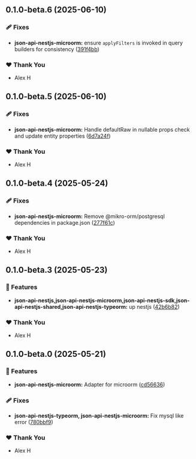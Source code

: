 ## 0.1.0-beta.6 (2025-06-10)

### 🩹 Fixes

- **json-api-nestjs-microorm:** ensure `applyFilters` is invoked in query builders for consistency ([391f4bb](https://github.com/klerick/nestjs-json-api/commit/391f4bb))

### ❤️ Thank You

- Alex H

## 0.1.0-beta.5 (2025-06-10)

### 🩹 Fixes

- **json-api-nestjs-microorm:** Handle defaultRaw in nullable props check and update entity properties ([6d7a24f](https://github.com/klerick/nestjs-json-api/commit/6d7a24f))

### ❤️ Thank You

- Alex H

## 0.1.0-beta.4 (2025-05-24)

### 🩹 Fixes

- **json-api-nestjs-microorm:** Remove @mikro-orm/postgresql dependencies in package.json ([277f61c](https://github.com/klerick/nestjs-json-api/commit/277f61c))

### ❤️ Thank You

- Alex H

## 0.1.0-beta.3 (2025-05-23)

### 🚀 Features

- **json-api-nestjs,json-api-nestjs-microorm,json-api-nestjs-sdk,json-api-nestjs-shared,json-api-nestjs-typeorm:** up nestjs ([42b6b82](https://github.com/klerick/nestjs-json-api/commit/42b6b82))

### ❤️ Thank You

- Alex H

## 0.1.0-beta.0 (2025-05-21)

### 🚀 Features

- **json-api-nestjs-microorm:** Adapter for microorm ([cd56636](https://github.com/klerick/nestjs-json-api/commit/cd56636))

### 🩹 Fixes

- **json-api-nestjs-typeorm, json-api-nestjs-microorm:** Fix mysql like error ([780bbf9](https://github.com/klerick/nestjs-json-api/commit/780bbf9))

### ❤️ Thank You

- Alex H

